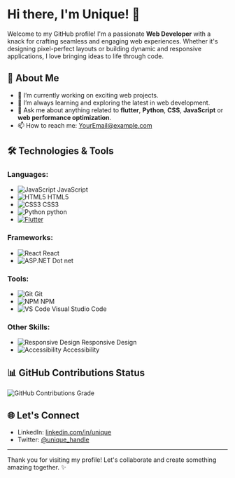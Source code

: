 # Hi there, I'm Unique! 👋

Welcome to my GitHub profile! I'm a passionate **Web Developer** with a knack for crafting seamless and engaging web experiences. Whether it's designing pixel-perfect layouts or building dynamic and responsive applications, I love bringing ideas to life through code.

## 🚀 About Me
- 🔭 I’m currently working on exciting web projects.
- 🌱 I’m always learning and exploring the latest in web development.
- 💬 Ask me about anything related to **flutter**, **Python**, **CSS**, **JavaScript** or **web performance optimization**.
- 📫 How to reach me: [YourEmail@example.com](mailto:YourEmail@example.com)

## 🛠️ Technologies & Tools
### Languages:
- ![JavaScript](https://img.shields.io/badge/JavaScript-F7DF1E?style=flat-square&logo=javascript&logoColor=black) JavaScript
- ![HTML5](https://img.shields.io/badge/HTML5-E34F26?style=flat-square&logo=html5&logoColor=white) HTML5
- ![CSS3](https://img.shields.io/badge/CSS3-1572B6?style=flat-square&logo=css3&logoColor=white) CSS3
- ![Python](https://img.shields.io/badge/Python-14354C?style=flat-square&logo=python&logoColor=white) python
- [![Flutter](https://img.shields.io/badge/Flutter-02569B?style=flat-square&logo=flutter&logoColor=white)](https://flutter.dev)


### Frameworks:
- ![React](https://img.shields.io/badge/React-61DAFB?style=flat-square&logo=react&logoColor=black) React
- ![ASP.NET](https://img.shields.io/badge/ASP.NET-512BD4?style=flat-square&logo=dotnet&logoColor=white) Dot net

### Tools:
- ![Git](https://img.shields.io/badge/Git-F05032?style=flat-square&logo=git&logoColor=white) Git
- ![NPM](https://img.shields.io/badge/NPM-CB3837?style=flat-square&logo=npm&logoColor=white) NPM
- ![VS Code](https://img.shields.io/badge/VS%20Code-007ACC?style=flat-square&logo=visual-studio-code&logoColor=white) Visual Studio Code

### Other Skills:
- ![Responsive Design](https://img.shields.io/badge/Responsive%20Design-00D1B2?style=flat-square&logo=css3&logoColor=white) Responsive Design
- ![Accessibility](https://img.shields.io/badge/Accessibility-3E863D?style=flat-square&logo=accessible-icon&logoColor=white) Accessibility

## 📊 GitHub Contributions Status
![GitHub Contributions Grade](https://github-readme-stats.vercel.app/api?username=UniqueShilpakar&show_icons=true&theme=radical)

## 🌐 Let's Connect
- LinkedIn: [linkedin.com/in/unique](https://www.linkedin.com/in/unique-shilpakar-545b43281)
- Twitter: [@unique_handle](https://twitter.com/unique_handle)

---

Thank you for visiting my profile! Let's collaborate and create something amazing together. ✨
